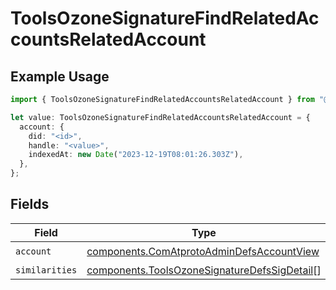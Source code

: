 # ToolsOzoneSignatureFindRelatedAccountsRelatedAccount

## Example Usage

```typescript
import { ToolsOzoneSignatureFindRelatedAccountsRelatedAccount } from "@speakeasy-sdks/bluesky/models/components";

let value: ToolsOzoneSignatureFindRelatedAccountsRelatedAccount = {
  account: {
    did: "<id>",
    handle: "<value>",
    indexedAt: new Date("2023-12-19T08:01:26.303Z"),
  },
};
```

## Fields

| Field                                                                                                        | Type                                                                                                         | Required                                                                                                     | Description                                                                                                  |
| ------------------------------------------------------------------------------------------------------------ | ------------------------------------------------------------------------------------------------------------ | ------------------------------------------------------------------------------------------------------------ | ------------------------------------------------------------------------------------------------------------ |
| `account`                                                                                                    | [components.ComAtprotoAdminDefsAccountView](../../models/components/comatprotoadmindefsaccountview.md)       | :heavy_check_mark:                                                                                           | N/A                                                                                                          |
| `similarities`                                                                                               | [components.ToolsOzoneSignatureDefsSigDetail](../../models/components/toolsozonesignaturedefssigdetail.md)[] | :heavy_minus_sign:                                                                                           | N/A                                                                                                          |